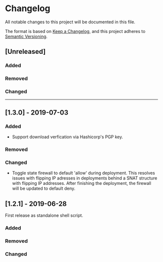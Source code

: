 # Changelog

All notable changes to this project will be documented in this file.

The format is based on [Keep a Changelog](https://keepachangelog.com/en/1.0.0/),
and this project adheres to [Semantic Versioning](https://semver.org/spec/v2.0.0.html).

## [Unreleased]

### Added

### Removed

### Changed

----------------

## [1.3.0] - 2019-07-03

### Added
- Support download verfication via Hashicorp's PGP key.

### Removed

### Changed
- Toggle state firewall to default 'allow' during deployment. This resolves issues with flipping IP adresses in deployments behind a SNAT structure with flipping IP addresses. After finishing the deployment, the firewall will be updated to default deny.

## [1.2.1] - 2019-06-28

First release as standalone shell script.

### Added

### Removed

### Changed

